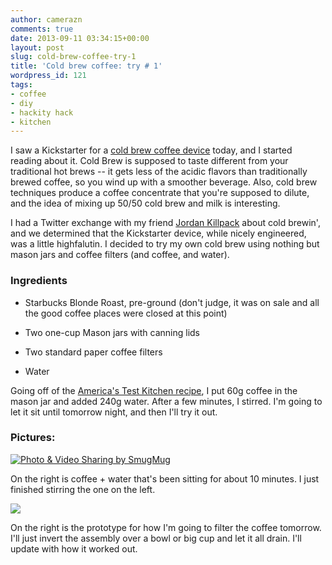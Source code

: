 ```yaml
---
author: camerazn
comments: true
date: 2013-09-11 03:34:15+00:00
layout: post
slug: cold-brew-coffee-try-1
title: 'Cold brew coffee: try # 1'
wordpress_id: 121
tags:
- coffee
- diy
- hackity hack
- kitchen
---
```


I saw a Kickstarter for a [cold brew coffee device](http://www.kickstarter.com/projects/bruer/cold-bruer-a-cold-brew-coffee-system?ref=recently_launched) today, and I started reading about it. Cold Brew is supposed to taste different from your traditional hot brews -- it gets less of the acidic flavors than traditionally brewed coffee, so you wind up with a smoother beverage. Also, cold brew techniques produce a coffee concentrate that you're supposed to dilute, and the idea of mixing up 50/50 cold brew and milk is interesting.

I had a Twitter exchange with my friend [Jordan Killpack](http://www.killpack.biz/resume.html) about cold brewin', and we determined that the Kickstarter device, while nicely engineered, was a little highfalutin. I decided to try my own cold brew using nothing but mason jars and coffee filters (and coffee, and water).


### Ingredients





	
  * Starbucks Blonde Roast, pre-ground (don't judge, it was on sale and all the good coffee places were closed at this point)

	
  * Two one-cup Mason jars with canning lids

	
  * Two standard paper coffee filters

	
  * Water


Going off of the [America's Test Kitchen recipe](http://www.americastestkitchenfeed.com/recipes/homemade-cold-brew-coffee/), I put 60g coffee in the mason jar and added 240g water. After a few minutes, I stirred. I'm going to let it sit until tomorrow night, and then I'll try it out.


### Pictures:


[![Photo & Video Sharing by SmugMug](http://agocs.smugmug.com/Other/misc/i-6BZpvCS/0/L/20130910_215129-L.jpg)](http://agocs.smugmug.com/Other/misc/29939745_7n8ptc#!i=2758217838&k=6BZpvCS&lb=1&s=A)

On the right is coffee + water that's been sitting for about 10 minutes. I just finished stirring the one on the left.

[![](http://agocs.smugmug.com/Other/misc/i-99wChNd/0/L/20130910_215215-L.jpg)](http://agocs.smugmug.com/Other/misc/29939745_7n8ptc#!i=2758217643&k=99wChNd&lb=1&s=A)

On the right is the prototype for how I'm going to filter the coffee tomorrow. I'll just invert the assembly over a bowl or big cup and let it all drain. I'll update with how it worked out.
